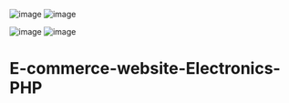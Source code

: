 ![image](https://user-images.githubusercontent.com/70850500/184546759-354ce6c2-c44f-4796-8d46-ab821cc55fc9.png)
![image](https://user-images.githubusercontent.com/70850500/184546766-6ee82ed6-b5b0-43ff-af4f-60fbec74d73d.png)

![image](https://user-images.githubusercontent.com/70850500/184546793-24237bf6-f4da-477d-ad32-35fa285ae9e9.png)
![image](https://user-images.githubusercontent.com/70850500/184546803-5607e487-50eb-4bc4-9357-d687eb5c4459.png)
# E-commerce-website-Electronics-PHP
